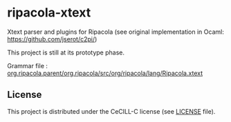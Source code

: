 # ripacola-xtext

Xtext parser and plugins for Ripacola (see original implementation in Ocaml: https://github.com/jserot/c2pi/)

This project is still at its prototype phase.

Grammar file : [org.ripacola.parent/org.ripacola/src/org/ripacola/lang/Ripacola.xtext](org.ripacola.parent/org.ripacola/src/org/ripacola/lang/Ripacola.xtext)

## License

This project is distributed under the CeCILL-C license (see [LICENSE](LICENSE) file).

